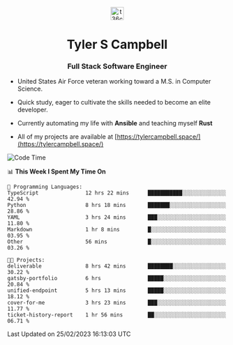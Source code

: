 <p align="center">
<a href="https://www.linkedin.com/in/t36campbell" target="blank"><img align="center" src="https://ik.imagekit.io/t36campbell/Portfolio/linkedin.png.original_m8bbGgPh6.png" alt="t36campbell" height="30" width="30" /></a>
</p>
<h1 align="center">Tyler S Campbell</h1>
<h3 align="center">Full Stack Software Engineer</h3>

* United States Air Force veteran working toward a M.S. in Computer Science.

* Quick study, eager to cultivate the skills needed to become an elite developer.

* Currently automating my life with **Ansible** and teaching myself **Rust**

* All of my projects are available at [https://tylercampbell.space/](https://tylercampbell.space/)

<!--START_SECTION:waka-->
![Code Time](http://img.shields.io/badge/Code%20Time-2%2C207%20hrs%204%20mins-blue)

📊 **This Week I Spent My Time On** 

```text
💬 Programming Languages: 
TypeScript               12 hrs 22 mins      ███████████░░░░░░░░░░░░░░   42.94 % 
Python                   8 hrs 18 mins       ███████░░░░░░░░░░░░░░░░░░   28.86 % 
YAML                     3 hrs 24 mins       ███░░░░░░░░░░░░░░░░░░░░░░   11.80 % 
Markdown                 1 hr 8 mins         █░░░░░░░░░░░░░░░░░░░░░░░░   03.95 % 
Other                    56 mins             █░░░░░░░░░░░░░░░░░░░░░░░░   03.26 % 

🐱‍💻 Projects: 
deliverable              8 hrs 42 mins       ████████░░░░░░░░░░░░░░░░░   30.22 % 
gatsby-portfolio         6 hrs               █████░░░░░░░░░░░░░░░░░░░░   20.84 % 
unified-endpoint         5 hrs 13 mins       █████░░░░░░░░░░░░░░░░░░░░   18.12 % 
cover-for-me             3 hrs 23 mins       ███░░░░░░░░░░░░░░░░░░░░░░   11.77 % 
ticket-history-report    1 hr 56 mins        ██░░░░░░░░░░░░░░░░░░░░░░░   06.71 % 
```


 Last Updated on 25/02/2023 16:13:03 UTC
<!--END_SECTION:waka-->
